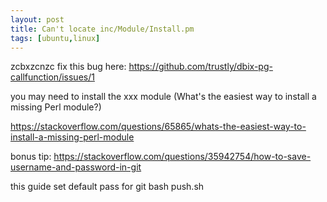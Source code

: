 ```yaml
---
layout: post
title: Can't locate inc/Module/Install.pm
tags: [ubuntu,linux]
---
```


zcbxzcnzc
fix this bug here:
https://github.com/trustly/dbix-pg-callfunction/issues/1

you may need to install the xxx module (What's the easiest way to install a missing Perl module?)

https://stackoverflow.com/questions/65865/whats-the-easiest-way-to-install-a-missing-perl-module

bonus tip: https://stackoverflow.com/questions/35942754/how-to-save-username-and-password-in-git

this guide set default pass for git bash push.sh